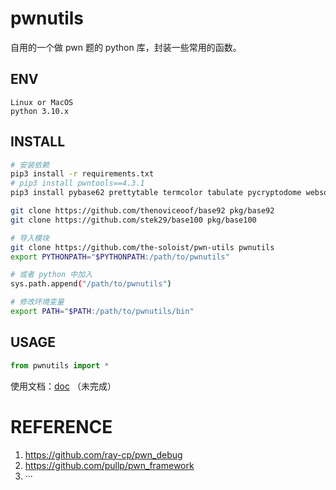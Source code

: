# pwnutils

自用的一个做 pwn 题的 python 库，封装一些常用的函数。

## ENV

```
Linux or MacOS
python 3.10.x
```

## INSTALL

```sh
# 安装依赖
pip3 install -r requirements.txt
# pip3 install pwntools==4.3.1
pip3 install pybase62 prettytable termcolor tabulate pycryptodome websocket-client

git clone https://github.com/thenoviceoof/base92 pkg/base92
git clone https://github.com/stek29/base100 pkg/base100

# 导入模块
git clone https://github.com/the-soloist/pwn-utils pwnutils
export PYTHONPATH="$PYTHONPATH:/path/to/pwnutils"

# 或者 python 中加入
sys.path.append("/path/to/pwnutils")

# 修改环境变量
export PATH="$PATH:/path/to/pwnutils/bin"
```

## USAGE

```python
from pwnutils import *
```

使用文档：[doc](doc) （未完成）

# REFERENCE

1. https://github.com/ray-cp/pwn_debug
2. https://github.com/pullp/pwn_framework
3. ···
